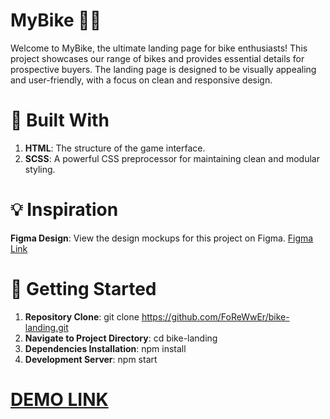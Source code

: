 # MyBike 🚴‍♂️
Welcome to MyBike, the ultimate landing page for bike enthusiasts! 
This project showcases our range of bikes and provides essential details for prospective buyers. 
The landing page is designed to be visually appealing and user-friendly, with a focus on clean and responsive design.

# 🌟 Built With
1) **HTML**: The structure of the game interface.
2) **SCSS**: A powerful CSS preprocessor for maintaining clean and modular styling.

# 💡 Inspiration
**Figma Design**: View the design mockups for this project on Figma. [Figma Link](https://www.figma.com/design/NZQAIydtHo5QkINyGLHNcq/BIKE-New-Version?node-id=41317-204&t=ld3YA1VSoGa42tSj-0)

# 🚀 Getting Started
1) **Repository Clone**: git clone https://github.com/FoReWwEr/bike-landing.git
2) **Navigate to Project Directory**: cd bike-landing
3) **Dependencies Installation**: npm install
4) **Development Server**: npm start

# [DEMO LINK](https://forewwer.github.io/bike-landing/)
